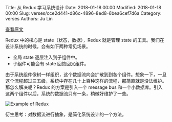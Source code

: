 Title: 从 Redux 学习系统设计
Date: 2018-01-18 00:00
Modified: 2018-01-18 00:00
Slug: verses/cce2d441-d86c-4896-8ed8-6bea6cef7d6a
Category: verses
Authors: Ju Lin

[查看原文](https://www.codementor.io/simonmakesstuff/when-do-i-know-i-m-ready-for-redux-fv78cm2t8)

Redux 中的核心是 state（状态，数据），Redux 就是管理 state 的工具。我们在设计系统的时候，会有如下两种常见场景。

* 全局 state 逐层注入到子组件中。
* 子组件可能会有 state 回馈回父组件。

由于系统组件像树一样组织，这个数据流向会扩散到到各个组件。想象一下，一旦这个流程超过三五级，系统中存在几十上百种这样的流程，那简直就是没法维护。那怎么解决呢？Redux 的方案是引入一个 message bus 和一个小数据库。引入这两个组件以后，系统的数据流只有一条，稍微好维护了一些。

![Example of Redux](https://cdn-images-1.medium.com/max/1600/1*f3gS9znOZvX8HfCLg7T--Q.gif)

衍生思考：对数据流进行抽象，是简化系统设计的一个方法。
